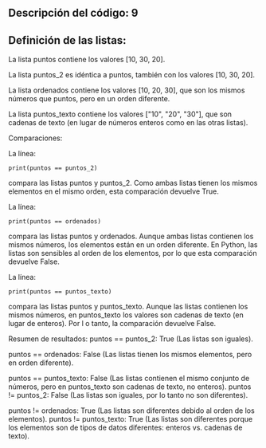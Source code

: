 ## Descripción del código: 9
## Definición de las listas:

La lista puntos contiene los valores [10, 30, 20].

La lista puntos_2 es idéntica a puntos, también con los valores [10, 30, 20].

La lista ordenados contiene los valores [10, 20, 30], que
son los mismos números que puntos, pero en un orden diferente.

La lista puntos_texto contiene los valores ["10", "20", "30"], que son
cadenas de texto (en lugar de números enteros como en las otras listas).

Comparaciones:

La línea:

```
print(puntos == puntos_2)

```
compara las listas puntos y puntos_2. Como ambas listas tienen los mismos
elementos en el mismo orden, esta comparación devuelve True.

La línea:
```
print(puntos == ordenados)

```
compara las listas puntos y ordenados. Aunque ambas listas contienen los
mismos números, los elementos están en un orden diferente. En Python, las listas son sensibles al orden de los elementos, por lo que esta comparación devuelve False.

La línea:
```
print(puntos == puntos_texto)
```
compara las listas puntos y puntos_texto. Aunque las listas contienen los mismos 
números, en puntos_texto los valores son cadenas de texto (en lugar de enteros). Por l
o tanto, la comparación devuelve False.

Resumen de resultados:
puntos == puntos_2: True (Las listas son iguales).

puntos == ordenados: False (Las listas tienen los mismos elementos, pero en orden diferente).

puntos == puntos_texto: False (Las listas contienen el mismo conjunto de números, pero en puntos_texto son cadenas de texto, no enteros).
puntos != puntos_2: False (Las listas son iguales, por lo tanto no son diferentes).

puntos != ordenados: True (Las listas son diferentes debido al orden de los elementos).
puntos != puntos_texto: True (Las listas son diferentes porque los elementos son de tipos de datos diferentes: enteros vs. cadenas de texto).

